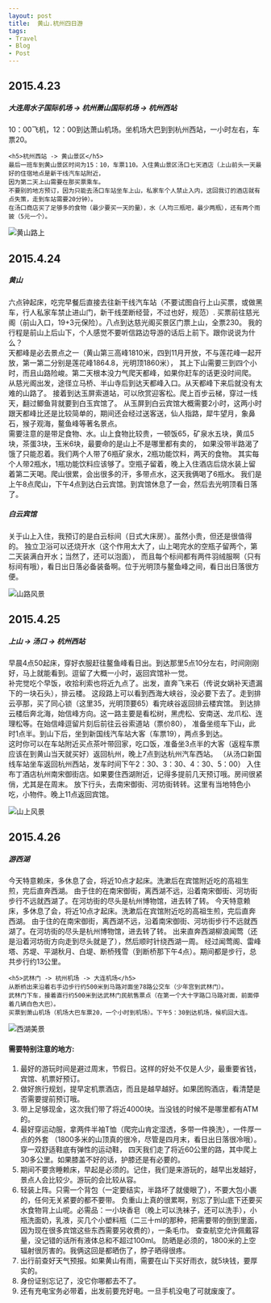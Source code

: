 ```yaml
---
layout: post
title:  黄山.杭州四日游
tags:
- Travel
- Blog
- Post
---
```


<h2 id="media">2015.4.23</h2>
<p>
    <h5>大连周水子国际机场 -> 杭州萧山国际机场 -> 杭州西站</h5>
    10：00飞机，12：00到达萧山机场。坐机场大巴到到杭州西站，一小时左右，车票20。

    <h5>杭州西站 -> 黄山景区</h5>
    最后一班车到黄山景区时间为15：10，车票110。入住黄山景区汤口七天酒店（上山前头一天最好的住宿地点是新干线汽车站附近，
    因为第二天上山需要在那买票乘车。
    不要别的地方预订，因为只能去汤口车站坐车上山，私家车个人禁止入内，这回我订的酒店就有点失策，走到车站需要20分钟）。
    在汤口商店买了足够多的食物（最少要买一天的量），水（人均三瓶吧，最少两瓶），还有两个雨披（5元一个）。
</p>
<p><img class="img-responsive" src="/static/img/folder1/pic1.jpg" alt="黄山路上" /></p>
<p></p>

<h2 id="media">2015.4.24</h2>
<p>
   <h5>黄山</h5>
   六点钟起床，吃完早餐后直接去往新干线汽车站（不要试图自行上山买票，或做黑车，行人私家车禁止进山门，新干线垄断经营，不过也好，规范）.
   买票前往慈光阁（前山入口，19+3元保险）。八点到达慈光阁买景区门票上山，全票230。
   我的行程是前山上后山下，个人感觉不要听信路边导游的话后上前下。跟你说说为什么？</br>
   天都峰是必去景点之一（黄山第三高峰1810米，四到11月开放，不与莲花峰一起开放，第一第二分别是莲花峰1864.8，光明顶1860米），
   其上下山需要三到四个小时，而且山路险峻。第二天根本没力气爬天都峰，如果你赶车的话更没时间爬。
   从慈光阁出发，途径立马桥、半山寺后到达天都峰入口。从天都峰下来后就没有太难的山路了。
   接着到达玉屏索道站，可以欣赏迎客松。爬上百步云梯，穿过一线天，翻过鲫鱼背就要到白玉宾馆了。
   从玉屏到白云宾馆大概需要2小时，这两小时跟天都峰比还是比较简单的，期间还会经过送客送，仙人指路，犀牛望月，象鼻石，猴子观海，鳌鱼峰等著名景点。</br>
   需要注意的是带足食物、水。山上食物比较贵，一顿饭65，矿泉水五块，黄瓜5块，茶蛋3块，玉米6块，最要命的是山上不是哪里都有卖的，
   如果没带半路渴了饿了只能忍着。我们两个人带了6瓶矿泉水，2瓶功能饮料，两天的食物。
   其实每个人带2瓶水，1瓶功能饮料应该够了。空瓶子留着，晚上入住酒店后烧水装上留着第二天喝。爬山很累，会出很多的汗，多带点水，这天我俩喝了6瓶水。
   我们是上午8点爬山，下午4点到达白云宾馆。到宾馆休息了一会，然后去光明顶看日落了。

   <h5>白云宾馆</h5>
   关于山上入住，我预订的是白云标间（日式大床房）。虽然小贵，但还是很值得的。
   独立卫浴可以还烧开水（这个作用太大了，山上喝完水的空瓶子留两个，第二天装满白开水；当然了，还可以泡面），
   而且每个标间都有两件羽绒服啊（只有标间有哦），看日出日落必备装备啊。位于光明顶与鳌鱼峰之间，看日出日落很方便。
</p>
<p><img class="img-responsive" src="/static/img/folder1/pic2.jpg" alt="山路风景" /></p>
<p></p>

<h2 id="media">2015.4.25</h2>
<p>
    <h5>上山 -> 汤口 -> 杭州西站</h5>
    早晨4点50起床，穿好衣服赶往鳌鱼峰看日出。到达那里5点10分左右，时间刚刚好，马上就能看到。逗留了大概一小时，返回宾馆补一觉。</br>
    补完觉吃个早饭，收拾利索也将近九点了。出发，直奔飞来石（传说女娲补天遗漏下的一块石头），排云楼。
    这段路上可以看到西海大峡谷，没必要下去了。走到排云亭那，买了同心锁（这里35，光明顶要65）看完峡谷返回排云楼宾馆。
    到达排云楼后奔北海，始信峰方向。这一路主要是看松树，黑虎松、安南送、龙爪松、连理松等。在始信峰逗留片刻后前往云谷索道站（票价80），
    准备坐缆车下山，此时1点半。到山下后，坐到新国线汽车站大客（车票19），两点多到达。</br>
    这时你可以在车站附近买点茶叶带回家，吃口饭，准备坐3点半的大客（返程车票应该在到黄山当天就买好）返回杭州，晚上7点到达杭州汽车西站。
    （从汤口新国线车站坐车返回杭州西站，发车时间下午2：30、3：30、4：30、5：00）
    入住布丁酒店杭州南宋御街店。如果要住西湖附近，记得多提前几天预订哦。房间很紧俏，尤其是在周末。
    放下行头，去南宋御街、河坊街转转。这里有当地特色小吃，小物件。晚上11点返回宾馆。
</p>
<p><img class="img-responsive" src="/static/img/folder1/pic3.jpg" alt="山上风景" /></p>
<p></p>

<h2 id="media">2015.4.26</h2>
<p>
    <h5>游西湖</h5>
    今天特意赖床，多休息了会，将近10点才起床。洗漱后在宾馆附近吃的高祖生煎，完后直奔西湖。
    由于住的在南宋御街，离西湖不远，沿着南宋御街、河坊街步行不远就西湖了。在河坊街的尽头是杭州博物馆，进去转了转。
    今天特意赖床，多休息了会，将近10点才起床。洗漱后在宾馆附近吃的高祖生煎，完后直奔西湖。
    由于住的在南宋御街，离西湖不远，沿着南宋御街、河坊街步行不远就西湖了。在河坊街的尽头是杭州博物馆，进去转了转。
    出来直奔西湖柳浪闻莺（还是沿着河坊街方向走到尽头就是了），然后顺时针绕西湖一周。
    经过闻莺阁、雷峰塔、苏堤、平湖秋月、白堤、断桥残雪（到断桥那下午4点）。期间都是步行，总共步行约13公里。</br>

    <h5>武林门 -> 杭州机场 -> 大连机场</h5>
    从断桥出来沿着右手边步行约500米到马路对面坐78路公交车（少年宫到武林门）。
    武林门下车，接着直行约500米到达武林门民航售票点（在第一个大十字路口马路对面，前面停着几辆白色大巴）。
    买票到萧山机场（机场大巴车票20，一个小时到机场）。下午5：30到达机场，候机回大连。
</p>
<p><img class="img-responsive" src="/static/img/folder1/pic4.jpg" alt="西湖美景" /></p>
<p></p>

<h4 id="orderedlist">需要特别注意的地方:</h4>
<ol>
<li>最好的游玩时间是避过周末，节假日。这样的好处不仅是人少，最重要省钱，宾馆、机票好预订。</li>
<li>做好旅行规划，提早定机票酒店，而且是越早越好。如果团购酒店，看清楚是否需要提前预订哦。</li>
<li>带上足够现金，这次我们带了将近4000块。当没钱的时候不是哪里都有ATM的。</li>
<li>最好穿运动服，拿两件半袖T恤（爬完山肯定湿透，多带一件换洗），一件厚一点的外套
    （1800多米的山顶真的很冷，尽管是四月末，看日出日落很冷哦）。穿一双舒适鞋底有弹性的运动鞋，
    四天我们走了将近60公里的路，其中爬上30多公里。如果膝盖不好的话，护膝还是有必要的。</li>
<li>期间不要贪睡赖床，早起是必须的。记住，我们是来游玩的，越早出发越好，景点人会比较少。游玩的会比较从容。</li>
<li>轻装上阵。只需一个背包（一定要结实，半路坏了就傻眼了），不要大包小裹的，任何无关紧要的都不要带。
    负重山上真的很累啊，别忘了到山底下还要买水食物背上山呢。必需品：一小块香皂（晚上可以洗袜子，还可以洗手），小瓶洗面奶，乳液，买几个小塑料瓶（二三十ml的那种，把需要带的倒到里面，因为现在很多宾馆这些东西需要另收费的），一条毛巾。
    查查航空允许佩戴容量，没记错的话所有液体总和不超过100ml。
    防晒是必须的，1800米的上空辐射很厉害的。我俩这回是都晒伤了，脖子晒得很疼。</li>
<li>出行前查好天气预报。如果黄山有雨，需要在山下买好雨衣，就5块钱，要厚实的。</li>
<li>身份证别忘记了，没它你哪都去不了。</li>
<li>还有充电宝务必带着，出发前要充好电。一旦手机没电了可就废废了。</li>
</ol>

